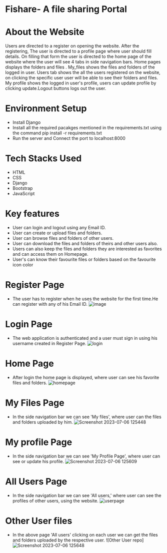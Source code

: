 
# Fishare- A file sharing Portal

# About the Website 

Users are directed to a register on opening the website. After the registering, The user is directed to a profile page where user should fill details. On filling that form the user is directed to the home page of the website where the user will see 4 tabs in side navigation bars. Home pages displays the folders and files . My_files shows the files and folders of the logged in user. Users tab shows the all the users registered on the website, on clicking the specific user user will be able to see their folders and files. My profile shows the logged in user's profile, users can update profile by clicking update.Logout buttons logs out the user.

# Environment Setup

*  Install Django
*  Install all the required pacakges mentioned in the requirements.txt using the command pip install -r requirements.txt
*  Run the server and Connect the port to localhost:8000

# Tech Stacks Used

*  HTML
*  CSS
*  Django
*  Bootstrap
* JavaScript

# Key features

* User can login and logout using any Email ID.
* User can create or upload files and folders.
* User can browse files and folders of other users.
* User can download the files and folders of theirs and other users also.
* Users can also keep the files and folders they are interested as favorites and can access them on Homepage.
* User's can know their favourite files or folders based on the favourite icon color

# Register Page
* The user has to register when he uses the website for the first time.He can register with any of his Email ID.
![image](https://github.com/mynknight/CSEA_Project/assets/109480688/c510353e-c423-4bf0-8e64-4ea7516fd73b)


# Login Page
* The web application is authenticated and a user must sign in using his username created in Register Page.
![login](https://github.com/mynknight/CSEA_Project/assets/109480688/be5b8825-88c2-4a5d-be35-9e163525f329)


# Home Page
* After login the home page is displayed, where user can see his favorite files and folders.
![homepage](https://github.com/mynknight/CSEA_Project/assets/109480688/6f63ea0e-9884-4ed9-98f6-753a8d8f9be1)


# My Files Page
* In the side navigation bar we can see 'My files', where user can the files and folders uploaded by him.
![Screenshot 2023-07-06 125448](https://github.com/mynknight/CSEA_Project/assets/109480688/c6d161b6-68b7-42e1-adc6-bc7b7e7e501d)


# My profile Page
* In the side navigation bar we can see 'My Profile Page', where user can see or update his profile.
![Screenshot 2023-07-06 125609](https://github.com/mynknight/CSEA_Project/assets/109480688/66122df5-c887-4fe5-81d9-1b7317e0f4b7)


# All Users Page
* In the side navigation bar we can see 'All users,' where user can see the profiles of other users, using the website.
![userpage](https://github.com/mynknight/CSEA_Project/assets/109480688/313289e0-0e61-4d86-925b-9d45a6c1ad40)

# Other User files
* In the above page 'All users' clicking on each user we can get the files and folders uploaded by the respective user.
![Other User repo]![Screenshot 2023-07-06 125648](https://github.com/mynknight/CSEA_Project/assets/109480688/67f17eb9-8a41-43d8-958a-1bd97ac1a795)




